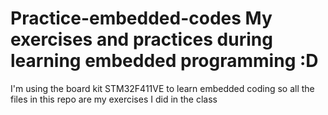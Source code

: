 # Practice-embedded-codes My exercises and practices during learning embedded programming :D

I'm using the board kit STM32F411VE to learn embedded coding
so all the files in this repo are my exercises I did in the class
